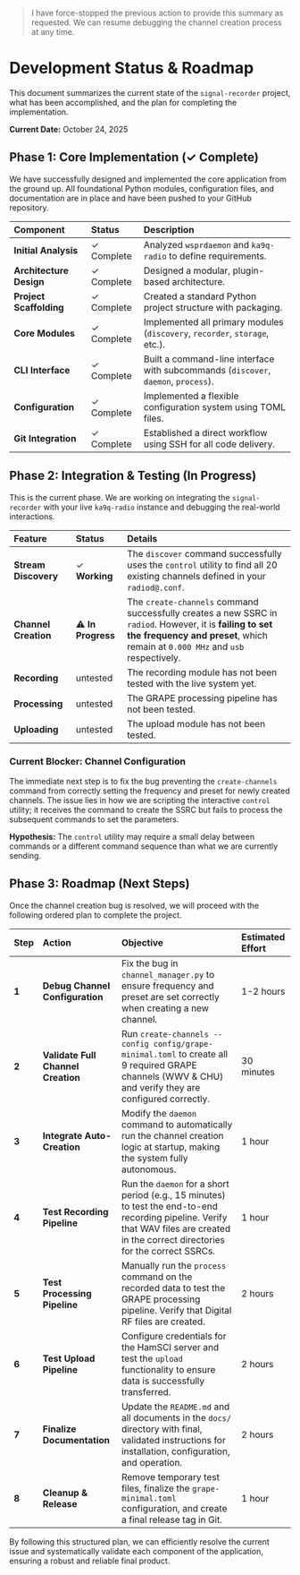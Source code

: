 > I have force-stopped the previous action to provide this summary as requested. We can resume debugging the channel creation process at any time.

# Development Status & Roadmap

This document summarizes the current state of the `signal-recorder` project, what has been accomplished, and the plan for completing the implementation.

**Current Date:** October 24, 2025

## Phase 1: Core Implementation (✓ Complete)

We have successfully designed and implemented the core application from the ground up. All foundational Python modules, configuration files, and documentation are in place and have been pushed to your GitHub repository.

| Component | Status | Description |
| :--- | :--- | :--- |
| **Initial Analysis** | ✓ Complete | Analyzed `wsprdaemon` and `ka9q-radio` to define requirements. |
| **Architecture Design** | ✓ Complete | Designed a modular, plugin-based architecture. |
| **Project Scaffolding** | ✓ Complete | Created a standard Python project structure with packaging. |
| **Core Modules** | ✓ Complete | Implemented all primary modules (`discovery`, `recorder`, `storage`, etc.). |
| **CLI Interface** | ✓ Complete | Built a command-line interface with subcommands (`discover`, `daemon`, `process`). |
| **Configuration** | ✓ Complete | Implemented a flexible configuration system using TOML files. |
| **Git Integration** | ✓ Complete | Established a direct workflow using SSH for all code delivery. |

## Phase 2: Integration & Testing (In Progress)

This is the current phase. We are working on integrating the `signal-recorder` with your live `ka9q-radio` instance and debugging the real-world interactions.

| Feature | Status | Details |
| :--- | :--- | :--- |
| **Stream Discovery** | ✓ **Working** | The `discover` command successfully uses the `control` utility to find all 20 existing channels defined in your `radiod@.conf`. |
| **Channel Creation** | ⚠️ **In Progress** | The `create-channels` command successfully creates a new SSRC in `radiod`. However, it is **failing to set the frequency and preset**, which remain at `0.000 MHz` and `usb` respectively. |
| **Recording** |  untested | The recording module has not been tested with the live system yet. |
| **Processing** | untested | The GRAPE processing pipeline has not been tested. |
| **Uploading** | untested | The upload module has not been tested. |

### Current Blocker: Channel Configuration

The immediate next step is to fix the bug preventing the `create-channels` command from correctly setting the frequency and preset for newly created channels. The issue lies in how we are scripting the interactive `control` utility; it receives the command to create the SSRC but fails to process the subsequent commands to set the parameters.

**Hypothesis:** The `control` utility may require a small delay between commands or a different command sequence than what we are currently sending.

## Phase 3: Roadmap (Next Steps)

Once the channel creation bug is resolved, we will proceed with the following ordered plan to complete the project.

| Step | Action | Objective | Estimated Effort |
| :--- | :--- | :--- | :--- |
| **1** | **Debug Channel Configuration** | Fix the bug in `channel_manager.py` to ensure frequency and preset are set correctly when creating a new channel. | 1-2 hours |
| **2** | **Validate Full Channel Creation** | Run `create-channels --config config/grape-minimal.toml` to create all 9 required GRAPE channels (WWV & CHU) and verify they are configured correctly. | 30 minutes |
| **3** | **Integrate Auto-Creation** | Modify the `daemon` command to automatically run the channel creation logic at startup, making the system fully autonomous. | 1 hour |
| **4** | **Test Recording Pipeline** | Run the `daemon` for a short period (e.g., 15 minutes) to test the end-to-end recording pipeline. Verify that WAV files are created in the correct directories for the correct SSRCs. | 1 hour |
| **5** | **Test Processing Pipeline** | Manually run the `process` command on the recorded data to test the GRAPE processing pipeline. Verify that Digital RF files are created. | 2 hours |
| **6** | **Test Upload Pipeline** | Configure credentials for the HamSCI server and test the `upload` functionality to ensure data is successfully transferred. | 2 hours |
| **7** | **Finalize Documentation** | Update the `README.md` and all documents in the `docs/` directory with final, validated instructions for installation, configuration, and operation. | 2 hours |
| **8** | **Cleanup & Release** | Remove temporary test files, finalize the `grape-minimal.toml` configuration, and create a final release tag in Git. | 1 hour |

By following this structured plan, we can efficiently resolve the current issue and systematically validate each component of the application, ensuring a robust and reliable final product.

